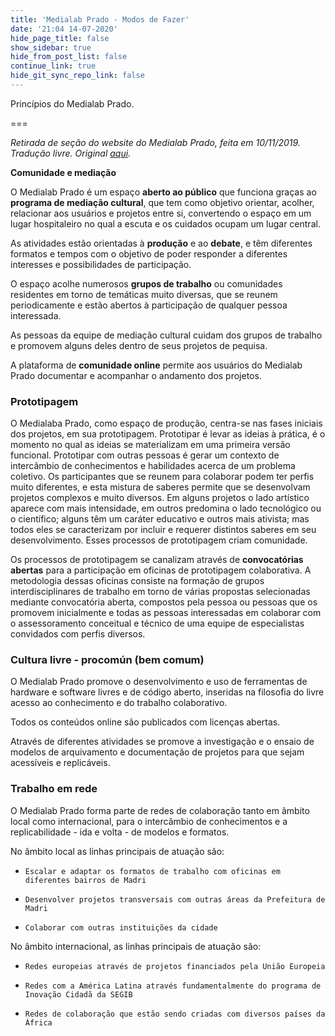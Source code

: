```yaml
---
title: 'Medialab Prado - Modos de Fazer'
date: '21:04 14-07-2020'
hide_page_title: false
show_sidebar: true
hide_from_post_list: false
continue_link: true
hide_git_sync_repo_link: false
---
```


Princípios do Medialab Prado.

===

_Retirada de seção do website do Medialab Prado, feita em 10/11/2019. Tradução livre. Original [aqui](https://www.medialab-prado.es/medialab/mas-informacion/que-es)._

**Comunidade e mediação**

O Medialab Prado é um espaço **aberto ao público** que funciona graças ao **programa de mediação cultural**, que tem como objetivo orientar, acolher, relacionar aos usuários e projetos entre si, convertendo o espaço em um lugar hospitaleiro no qual a escuta e os cuidados ocupam um lugar central.

As atividades estão orientadas à **produção** e ao **debate**, e têm diferentes formatos e tempos com o objetivo de poder responder a diferentes interesses e possibilidades de participação.

O espaço acolhe numerosos **grupos de trabalho** ou comunidades residentes em torno de temáticas muito diversas, que se reunem periodicamente e estão abertos à participação de qualquer pessoa interessada.

As pessoas da equipe de mediação cultural cuidam dos grupos de trabalho e promovem alguns deles dentro de seus projetos de pequisa.

A plataforma de **comunidade online** permite aos usuários do Medialab Prado documentar e acompanhar o andamento dos projetos.

### Prototipagem

O Medialaba Prado, como espaço de produção, centra-se nas fases iniciais dos projetos, em sua prototipagem. Prototipar é levar as ideias à prática, é o momento no qual as ideias se materializam em uma primeira versão funcional. Prototipar com outras pessoas é gerar um contexto de intercâmbio de conhecimentos e habilidades acerca de um problema coletivo. Os participantes que se reunem para colaborar podem ter perfis muito diferentes, e esta mistura de saberes permite que se desenvolvam projetos complexos e muito diversos. Em alguns projetos o lado artístico aparece com mais intensidade, em outros predomina o lado tecnológico ou o científico; alguns têm um caráter educativo e outros mais ativista; mas todos eles se caracterizam por incluir e requerer distintos saberes em seu desenvolvimento. Esses processos de prototipagem criam comunidade.

Os processos de prototipagem se canalizam através de **convocatórias abertas** para a participação em oficinas de prototipagem colaborativa. A metodologia dessas oficinas consiste na formação de grupos interdisciplinares de trabalho em torno de várias propostas selecionadas mediante convocatória aberta, compostos pela pessoa ou pessoas que os promovem inicialmente e todas as pessoas interessadas em colaborar com o assessoramento conceitual e técnico de uma equipe de especialistas convidados com perfis diversos.

### Cultura livre - procomún (bem comum)

O Medialab Prado promove o desenvolvimento e uso de ferramentas de hardware e software livres e de código aberto, inseridas na filosofia do livre acesso ao conhecimento e do trabalho colaborativo.

Todos os conteúdos online são publicados com licenças abertas.

Através de diferentes atividades se promove a investigação e o ensaio de modelos de arquivamento e documentação de projetos para que sejam acessíveis e replicáveis.

### Trabalho em rede

O Medialab Prado forma parte de redes de colaboração tanto em âmbito local como internacional, para o intercâmbio de conhecimentos e a replicabilidade - ida e volta - de modelos e formatos.

No âmbito local as linhas principais de atuação são:

*     Escalar e adaptar os formatos de trabalho com oficinas em diferentes bairros de Madri
*     Desenvolver projetos transversais com outras áreas da Prefeitura de Madri
*     Colaborar com outras instituições da cidade

No âmbito internacional, as linhas principais de atuação são:

*     Redes europeias através de projetos financiados pela União Europeia
*     Redes com a América Latina através fundamentalmente do programa de Inovação Cidadã da SEGIB
*     Redes de colaboração que estão sendo criadas com diversos países da África